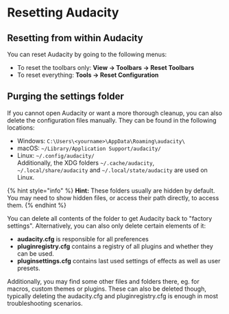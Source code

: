 # Resetting Audacity

## Resetting from within Audacity

You can reset Audacity by going to the following menus:&#x20;

* To reset the toolbars only: **View -> Toolbars -> Reset Toolbars**
* To reset everything: **Tools -> Reset Configuration**

## Purging the settings folder

If you cannot open Audacity or want a more thorough cleanup, you can also delete the configuration files manually. They can be found in the following locations:

* Windows: `C:\Users\<yourname>\AppData\Roaming\audacity\`
* macOS: `~/Library/Application Support/audacity/`
* Linux: `~/.config/audacity/`\
  Additionally, the XDG folders `~/.cache/audacity`, `~/.local/share/audacity` and `~/.local/state/audacity` are used on Linux.

{% hint style="info" %}
**Hint:** These folders usually are hidden by default. You may need to show hidden files, or access their path directly, to access them.
{% endhint %}

You can delete all contents of the folder to get Audacity back to "factory settings". Alternatively, you can also only delete certain elements of it:&#x20;

* **audacity.cfg** is responsible for all preferences
* **pluginregistry.cfg** contains a registry of all plugins and whether they can be used.&#x20;
* **pluginsettings.cfg** contains last used settings of effects as well as user presets.

Additionally, you may find some other files and folders there, eg. for macros, custom themes or plugins. These can also be deleted though, typically deleting the audacity.cfg and pluginregistry.cfg is enough in most troubleshooting scenarios.
